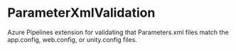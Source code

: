 # ParameterXmlValidation
Azure Pipelines extension for validating that Parameters.xml files match the app.config, web.config, or unity.config files.
